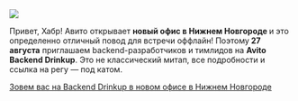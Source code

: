 <!--2025-08-19 14:17:05-->
<div class="yb">
  <div class="rss habr"><img src="https://habrastorage.org/getpro/habr/upload_files/c60/f77/993/c60f77993657473d8b862c5674e3fcec.png" /><p>Привет, Хабр! Авито открывает&nbsp;<strong>новый офис в Нижнем Новгороде </strong>и это определенно отличный повод для встречи оффлайн! Поэтому<strong>&nbsp;27 августа</strong>&nbsp;приглашаем backend-разработчиков и тимлидов на&nbsp;<strong>Avito Backend Drinkup</strong>. Это не классический митап, все подробности и ссылка на регу — под катом.</p> <a... <p class="titl"><a href="https://habr.com/ru/companies/avito/news/938378/?utm_source=habrahabr&utm_medium=rss&utm_campaign=938378">Зовем вас на Backend Drinkup в новом офисе в Нижнем Новгороде</a></p></div>
</div>
